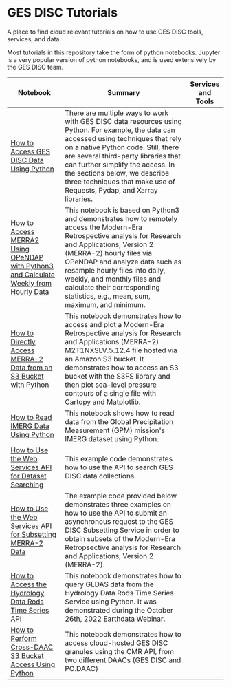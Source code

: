 # GES DISC Tutorials

A place to find cloud relevant tutorials on how to use GES DISC tools, services, and data.

Most tutorials in this repository take the form of python notebooks. Jupyter is a very popular version of python notebooks, and is used extensively by the GES DISC team.

| Notebook  | Summary | Services and Tools |
| ------------- |-------------|:-------------:|
|[How to Access GES DISC Data Using Python](notebooks/How_to_Access_GES_DISC_Data_Using_Python.ipynb) | There are multiple ways to work with GES DISC data resources using Python. For example, the data can accessed using techniques that rely on a native Python code. Still, there are several third-party libraries that can further simplify the access. In the sections below, we describe three techniques that make use of Requests, Pydap, and Xarray libraries. | |
|[How to Access MERRA2 Using OPeNDAP with Python3 and Calculate Weekly from Hourly Data ](notebooks/How_to_Access_MERRA2_Using_OPeNDAP_with_Python3_Calculate_Weekly_from_Hourly.ipynb) | This notebook is based on Python3 and demonstrates how to remotely access the Modern-Era Retrospective analysis for Research and Applications, Version 2 (MERRA-2) hourly files via OPeNDAP and analyze data such as resample hourly files into daily, weekly, and monthly files and calculate their corresponding statistics, e.g., mean, sum, maximum, and minimum. | |
|[How to Directly Access MERRA-2 Data from an S3 Bucket with Python](notebooks/How_to_Directly_Access_MERRA-2_Data_from_an_S3_Bucket.ipynb) | This notebook demonstrates how to access and plot a Modern-Era Retrospective analysis for Research and Applications (MERRA-2) M2T1NXSLV.5.12.4 file hosted via an Amazon S3 bucket. It demonstrates how to access an S3 bucket with the S3FS library and then plot sea-level pressure contours of a single file with Cartopy and Matplotlib.| |
|[How to Read IMERG Data Using Python ](notebooks/How_to_Read_IMERG_Data_Using_Python.ipynb)| This notebook shows how to read data from the Global Precipitation Measurement (GPM) mission's IMERG dataset using Python. |  |
|[How to Use the Web Services API for Dataset Searching ](notebooks/How_to_Use_the_Web_Services_API_for_Dataset_Searching.ipynb) | This example code demonstrates how to use the API to search GES DISC data collections.  | |
|[How to Use the Web Services API for Subsetting MERRA-2 Data](notebooks/How_to_Use_the_Web_Services_API_for_Subsetting_MERRA-2_Data.ipynb) | The example code provided below demonstrates three examples on how to use the API to submit an asynchronous request to the GES DISC Subsetting Service in order to obtain subsets of the Modern-Era Retropsective analysis for Research and Applications, Version 2 (MERRA-2). | |
|[How to Access the Hydrology Data Rods Time Series API](notebooks/How_to_Access_the_Hydrology_Data_Rods_Time_Series_API.ipynb) | This notebook demonstrates how to query GLDAS data from the Hydrology Data Rods Time Series Service using Python. It was demonstrated during the October 26th, 2022 Earthdata Webinar.| |
|[How to Perform Cross-DAAC S3 Bucket Access Using Python](notebooks/How_to_Perform_Cross-DAAC_S3_Bucket_Access_Using_Python.ipynb) | This notebook demonstrates how to access cloud-hosted GES DISC granules using the CMR API, from two different DAACs (GES DISC and PO.DAAC)| |

